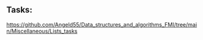## Tasks:

https://github.com/Angeld55/Data_structures_and_algorithms_FMI/tree/main/Miscellaneous/Lists_tasks
